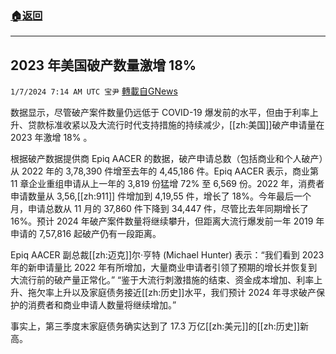 ###  [:house:返回](README.md)
---


## 2023 年美国破产数量激增 18%
`1/7/2024 7:14 AM UTC 宝尹` [轉載自GNews](https://gnews.org/articles/2192869)

数据显示，尽管破产案件数量仍远低于 COVID-19 爆发前的水平，但由于利率上升、贷款标准收紧以及大流行时代支持措施的持续减少，[[zh:美国]]破产申请量在 2023 年激增 18% 。

根据破产数据提供商 Epiq AACER 的数据，破产申请总数（包括商业和个人破产）从 2022 年的 3,78,390 件增至去年的 4,45,186 件。Epiq AACER 表示，商业第 11 章企业重组申请从上一年的 3,819 份猛增 72% 至 6,569 份。2022 年，消费者申请数量从 3,56,[[zh:911]] 件增加到 4,19,55 件，增长了 18%。今年最后一个月，申请总数从 11 月的 37,860 件下降到 34,447 件，尽管比去年同期增长了 16%。预计 2024 年破产案件数量将继续攀升，但距离大流行爆发前一年 2019 年申请的 7,57,816 起破产仍有一段距离。

Epiq AACER 副总裁[[zh:迈克]]尔·亨特 (Michael Hunter) 表示：“我们看到 2023 年的新申请量比 2022 年有所增加，大量商业申请者引领了预期的增长并恢复到大流行前的破产量正常化。” “鉴于大流行刺激措施的结束、资金成本增加、利率上升、拖欠率上升以及家庭债务接近[[zh:历史]]水平，我们预计 2024 年寻求破产保护的消费者和商业申请人数量将继续增加。”

事实上，第三季度末家庭债务确实达到了 17.3 万亿[[zh:美元]]的[[zh:历史]]新高。

